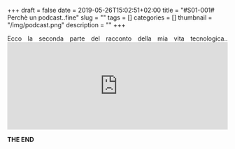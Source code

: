 +++
draft = false
date = 2019-05-26T15:02:51+02:00
title = "#S01-001# Perchè un podcast..fine"
slug = ""
tags = []
categories = []
thumbnail = "/img/podcast.png"
description = ""
+++
<DIV align="justify">
Ecco la seconda parte del racconto della mia vita tecnologica..

<iframe src="https://widget.spreaker.com/player?episode_id=18982168&theme=light&playlist=false&playlist-continuous=false&autoplay=false&live-autoplay=false&chapters-image=true&episode_image_position=right&hide-logo=false&hide-likes=false&hide-comments=false&hide-sharing=false&hide-download=true" width="100%" height="200px" frameborder="0"></iframe>

**THE END**
